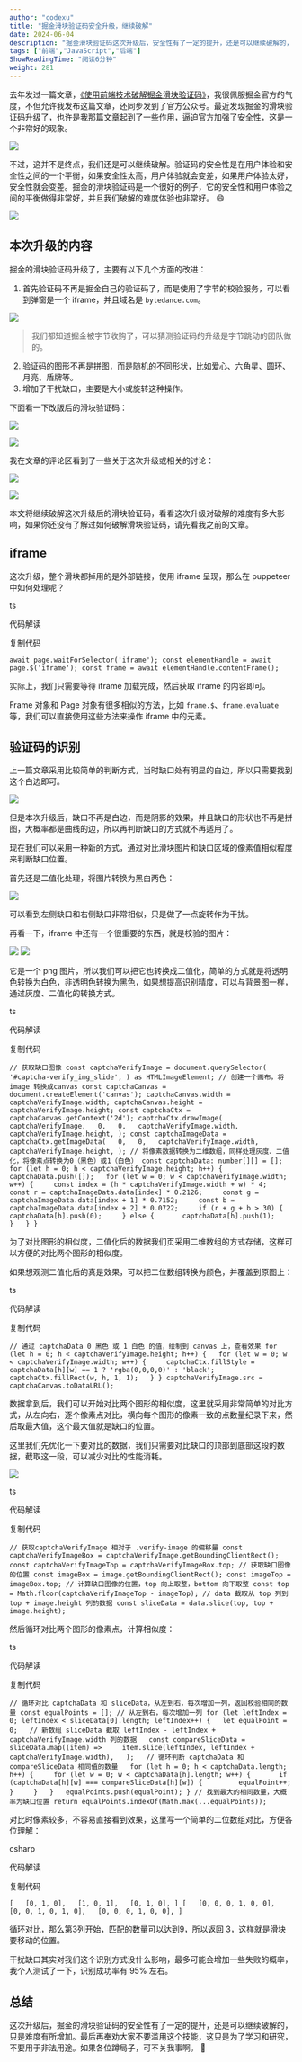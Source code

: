 ```yaml
---
author: "codexu"
title: "掘金滑块验证码安全升级，继续破解"
date: 2024-06-04
description: "掘金滑块验证码这次升级后，安全性有了一定的提升，还是可以继续破解的，只是难度有所增加，本文将讲解如何破解升级后的验证码。"
tags: ["前端","JavaScript","后端"]
ShowReadingTime: "阅读6分钟"
weight: 281
---
```

去年发过一篇文章，[《使用前端技术破解掘金滑块验证码》](https://juejin.cn/post/7257386139849801789 "https://juejin.cn/post/7257386139849801789")，我很佩服掘金官方的气度，不但允许我发布这篇文章，还同步发到了官方公众号。最近发现掘金的滑块验证码升级了，也许是我那篇文章起到了一些作用，逼迫官方加强了安全性，这是一个非常好的现象。

![](https://p3-juejin.byteimg.com/tos-cn-i-k3u1fbpfcp/381c0d98cd054057a48a46f4093bc368~tplv-k3u1fbpfcp-jj-mark:3024:0:0:0:q75.awebp#?w=876&h=354&s=60934&e=png&b=191919)

不过，这并不是终点，我们还是可以继续破解。验证码的安全性是在用户体验和安全性之间的一个平衡，如果安全性太高，用户体验就会变差，如果用户体验太好，安全性就会变差。掘金的滑块验证码是一个很好的例子，它的安全性和用户体验之间的平衡做得非常好，并且我们破解的难度体验也非常好。 😄

![](https://p3-juejin.byteimg.com/tos-cn-i-k3u1fbpfcp/6f8ff95630284f9e9cf9c9fd2201a309~tplv-k3u1fbpfcp-jj-mark:3024:0:0:0:q75.awebp#?w=652&h=432&s=287553&e=gif&f=51&b=050505)

本次升级的内容
-------

掘金的滑块验证码升级了，主要有以下几个方面的改进：

1.  首先验证码不再是掘金自己的验证码了，而是使用了字节的校验服务，可以看到弹窗是一个 iframe，并且域名是 `bytedance.com`。

![](https://p3-juejin.byteimg.com/tos-cn-i-k3u1fbpfcp/e9e93ef463854fa59be6d6539ab19473~tplv-k3u1fbpfcp-jj-mark:3024:0:0:0:q75.awebp#?w=1122&h=344&s=81883&e=png&b=282828)

> 我们都知道掘金被字节收购了，可以猜测验证码的升级是字节跳动的团队做的。

2.  验证码的图形不再是拼图，而是随机的不同形状，比如爱心、六角星、圆环、月亮、盾牌等。
3.  增加了干扰缺口，主要是大小或旋转这种操作。

下面看一下改版后的滑块验证码：

![](https://p3-juejin.byteimg.com/tos-cn-i-k3u1fbpfcp/fb30892758b74142a482616267345a94~tplv-k3u1fbpfcp-jj-mark:3024:0:0:0:q75.awebp#?w=674&h=422&s=408343&e=png&b=7b9fd5)

![](https://p3-juejin.byteimg.com/tos-cn-i-k3u1fbpfcp/a0aecd5ff7db43d6883e050d90dd5094~tplv-k3u1fbpfcp-jj-mark:3024:0:0:0:q75.awebp#?w=678&h=424&s=337875&e=png&b=436688)

我在文章的评论区看到了一些关于这次升级或相关的讨论：

![](https://p3-juejin.byteimg.com/tos-cn-i-k3u1fbpfcp/0630316361c54e029581f78590b69a1e~tplv-k3u1fbpfcp-jj-mark:3024:0:0:0:q75.awebp#?w=1166&h=460&s=107024&e=png&b=181818)

![](https://p3-juejin.byteimg.com/tos-cn-i-k3u1fbpfcp/e3a717604d9949798495e3dd6dcaf0d9~tplv-k3u1fbpfcp-jj-mark:3024:0:0:0:q75.awebp#?w=1076&h=224&s=39450&e=png&b=191919)

本文将继续破解这次升级后的滑块验证码，看看这次升级对破解的难度有多大影响，如果你还没有了解过如何破解滑块验证码，请先看我之前的文章。

iframe
------

这次升级，整个滑块都掉用的是外部链接，使用 iframe 呈现，那么在 puppeteer 中如何处理呢？

ts

 代码解读

复制代码

`await page.waitForSelector('iframe'); const elementHandle = await page.$('iframe'); const frame = await elementHandle.contentFrame();`

实际上，我们只需要等待 iframe 加载完成，然后获取 iframe 的内容即可。

Frame 对象和 Page 对象有很多相似的方法，比如 `frame.$`、`frame.evaluate` 等，我们可以直接使用这些方法来操作 iframe 中的元素。

验证码的识别
------

上一篇文章采用比较简单的判断方式，当时缺口处有明显的白边，所以只需要找到这个白边即可。

![](https://p3-juejin.byteimg.com/tos-cn-i-k3u1fbpfcp/9f2df166e3074e5697a5a22657d7cd5c~tplv-k3u1fbpfcp-jj-mark:3024:0:0:0:q75.awebp#?w=852&h=792&s=563802&e=png&b=f4edea)

但是本次升级后，缺口不再是白边，而是阴影的效果，并且缺口的形状也不再是拼图，大概率都是曲线的边，所以再判断缺口的方式就不再适用了。

现在我们可以采用一种新的方式，通过对比滑块图片和缺口区域的像素值相似程度来判断缺口位置。

首先还是二值化处理，将图片转换为黑白两色：

![](https://p3-juejin.byteimg.com/tos-cn-i-k3u1fbpfcp/c31eb4730ab14d63a52f954ee29f6b21~tplv-k3u1fbpfcp-jj-mark:3024:0:0:0:q75.awebp#?w=676&h=418&s=63717&e=png&b=fbfafa)

可以看到左侧缺口和右侧缺口非常相似，只是做了一点旋转作为干扰。

再看一下，iframe 中还有一个很重要的东西，就是校验的图片：

![](https://p3-juejin.byteimg.com/tos-cn-i-k3u1fbpfcp/e21b03f2e5524813a23daa8b80313486~tplv-k3u1fbpfcp-jj-mark:3024:0:0:0:q75.awebp#?w=110&h=110&s=28655&e=png&a=1&b=f2c190) ![](https://p3-juejin.byteimg.com/tos-cn-i-k3u1fbpfcp/873aa36e732e4b18afe6dab7f6f72a08~tplv-k3u1fbpfcp-jj-mark:3024:0:0:0:q75.awebp#?w=552&h=344&s=18977&e=jpg&b=fdd5a0)

它是一个 png 图片，所以我们可以把它也转换成二值化，简单的方式就是将透明色转换为白色，非透明色转换为黑色，如果想提高识别精度，可以与背景图一样，通过灰度、二值化的转换方式。

ts

 代码解读

复制代码

`// 获取缺口图像 const captchaVerifyImage = document.querySelector(   '#captcha-verify_img_slide', ) as HTMLImageElement; // 创建一个画布，将 image 转换成canvas const captchaCanvas = document.createElement('canvas'); captchaCanvas.width = captchaVerifyImage.width; captchaCanvas.height = captchaVerifyImage.height; const captchaCtx = captchaCanvas.getContext('2d'); captchaCtx.drawImage(   captchaVerifyImage,   0,   0,   captchaVerifyImage.width,   captchaVerifyImage.height, ); const captchaImageData = captchaCtx.getImageData(   0,   0,   captchaVerifyImage.width,   captchaVerifyImage.height, ); // 将像素数据转换为二维数组，同样处理灰度、二值化，将像素点转换为0（黑色）或1（白色） const captchaData: number[][] = []; for (let h = 0; h < captchaVerifyImage.height; h++) {   captchaData.push([]);   for (let w = 0; w < captchaVerifyImage.width; w++) {     const index = (h * captchaVerifyImage.width + w) * 4;     const r = captchaImageData.data[index] * 0.2126;     const g = captchaImageData.data[index + 1] * 0.7152;     const b = captchaImageData.data[index + 2] * 0.0722;     if (r + g + b > 30) {       captchaData[h].push(0);     } else {       captchaData[h].push(1);     }   } }`

为了对比图形的相似度，二值化后的数据我们页采用二维数组的方式存储，这样可以方便的对比两个图形的相似度。

如果想观测二值化后的真是效果，可以把二位数组转换为颜色，并覆盖到原图上：

ts

 代码解读

复制代码

`// 通过 captchaData 0 黑色 或 1 白色 的值，绘制到 canvas 上，查看效果 for (let h = 0; h < captchaVerifyImage.height; h++) {   for (let w = 0; w < captchaVerifyImage.width; w++) {     captchaCtx.fillStyle =       captchaData[h][w] == 1 ? 'rgba(0,0,0,0)' : 'black';     captchaCtx.fillRect(w, h, 1, 1);   } } captchaVerifyImage.src = captchaCanvas.toDataURL();`

数据拿到后，我们可以开始对比两个图形的相似度，这里就采用非常简单的对比方式，从左向右，逐个像素点对比，横向每个图形的像素一致的点数量纪录下来，然后取最大值，这个最大值就是缺口的位置。

这里我们先优化一下要对比的数据，我们只需要对比缺口的顶部到底部这段的数据，截取这一段，可以减少对比的性能消耗。

![](https://p3-juejin.byteimg.com/tos-cn-i-k3u1fbpfcp/96c496a3215f465c972503ecfc544d2e~tplv-k3u1fbpfcp-jj-mark:3024:0:0:0:q75.awebp#?w=1344&h=818&s=77218&e=png&b=faf9f9)

ts

 代码解读

复制代码

`// 获取captchaVerifyImage 相对于 .verify-image 的偏移量 const captchaVerifyImageBox = captchaVerifyImage.getBoundingClientRect(); const captchaVerifyImageTop = captchaVerifyImageBox.top; // 获取缺口图像的位置 const imageBox = image.getBoundingClientRect(); const imageTop = imageBox.top; // 计算缺口图像的位置，top 向上取整，bottom 向下取整 const top = Math.floor(captchaVerifyImageTop - imageTop); // data 截取从 top 列到 top + image.height 列的数据 const sliceData = data.slice(top, top + image.height);`

然后循环对比两个图形的像素点，计算相似度：

ts

 代码解读

复制代码

`// 循环对比 captchaData 和 sliceData，从左到右，每次增加一列，返回校验相同的数量 const equalPoints = []; // 从左到右，每次增加一列 for (let leftIndex = 0; leftIndex < sliceData[0].length; leftIndex++) {   let equalPoint = 0;   // 新数组 sliceData 截取 leftIndex - leftIndex + captchaVerifyImage.width 列的数据   const compareSliceData = sliceData.map((item) =>     item.slice(leftIndex, leftIndex + captchaVerifyImage.width),   );   // 循环判断 captchaData 和 compareSliceData 相同值的数量   for (let h = 0; h < captchaData.length; h++) {     for (let w = 0; w < captchaData[h].length; w++) {       if (captchaData[h][w] === compareSliceData[h][w]) {         equalPoint++;       }     }   }   equalPoints.push(equalPoint); } // 找到最大的相同数量，大概率为缺口位置 return equalPoints.indexOf(Math.max(...equalPoints));`

对比时像素较多，不容易直接看到效果，这里写一个简单的二位数组对比，方便各位理解：

csharp

 代码解读

复制代码

`[   [0, 1, 0],   [1, 0, 1],   [0, 1, 0], ] [   [0, 0, 0, 1, 0, 0],   [0, 0, 1, 0, 1, 0],   [0, 0, 0, 1, 0, 0], ]`

循环对比，那么第3列开始，匹配的数量可以达到9，所以返回 3，这样就是滑块要移动的位置。

干扰缺口其实对我们这个识别方式没什么影响，最多可能会增加一些失败的概率，我个人测试了一下，识别成功率有 95% 左右。

总结
--

这次升级后，掘金的滑块验证码的安全性有了一定的提升，还是可以继续破解的，只是难度有所增加。最后再奉劝大家不要滥用这个技能，这只是为了学习和研究，不要用于非法用途。如果各位蹲局子，可不关我事啊。 🤔️